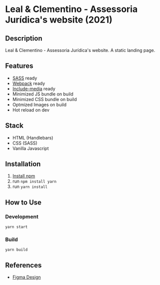 # Leal & Clementino - Assessoria Jurídica's website (2021)

## Description

Leal & Clementino - Assessoria Jurídica's website. A static landing page.

## Features

- [SASS](https://sass-lang.com/) ready
- [Webpack](https://webpack.js.org/) ready
- [Include-media](https://github.com/eduardoboucas/include-media) ready
- Minimized JS bundle on build
- Minimized CSS bundle on build
- Optmized Images on build
- Hot reload on dev

## Stack

- HTML (Handlebars)
- CSS (SASS)
- Vanilla Javascript

## Installation

1. [Install npm](https://www.npmjs.com/get-npm)
2. run `npm install yarn`
3. run `yarn install`

## How to Use

### Development

`yarn start`

### Build

`yarn build`

## References

- [Figma Design](https://www.figma.com/proto/d9otPaDYi5hGRlmxyMk5Sl/Leal-and-Clementino-2021?node-id=5%3A1006&viewport=489%2C118%2C0.16155555844306946&scaling=scale-down)
